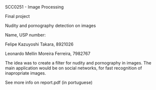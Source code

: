 SCC0251 - Image Processing

Final project

Nudity and pornography detection on images


Name, USP number:

Felipe Kazuyoshi Takara, 8921026

Leonardo Mellin Moreira Ferreira, 7982767

The idea was to create a filter for nudity and pornography in images. The main application would be on social networks, for fast recognition of inapropriate images.


See more info on report.pdf (in portuguese)
